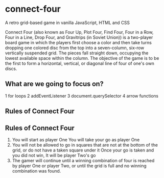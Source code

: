 
# connect-four

A retro grid-based game in vanilla JavaScript, HTML and CSS

Connect Four (also known as Four Up, Plot Four, Find Four, Four in a Row, Four in a Line, Drop Four, and Gravitrips (in Soviet Union)) is a two-player board game in which the players first choose a color and then take turns dropping one colored disc from the top into a seven-column, six-row vertically suspended grid. The pieces fall straight down, occupying the lowest available space within the column. The objective of the game is to be the first to form a horizontal, vertical, or diagonal line of four of one's own discs.



## What are we going to focus on?

1 for loops
2 addEventListener
3 document.querySelector
4 arrow functions
## Rules of Connect Four


## Rules of Connect Four


1. You will start as player One
 You will take your go as player One
2. You will not be allowed to go in squares that are not at the   bottom of the grid, or do not have a taken square under it
Once your go is taken and you did not win, It will be player Two's go
3. The gamer will continue until a winning combination of four is reached by player One or player Two, or until the grid is full and no winning combination was found.
